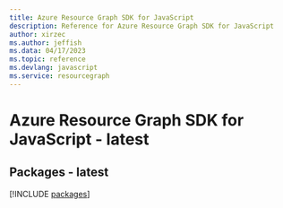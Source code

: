 ```yaml
---
title: Azure Resource Graph SDK for JavaScript
description: Reference for Azure Resource Graph SDK for JavaScript
author: xirzec
ms.author: jeffish
ms.data: 04/17/2023
ms.topic: reference
ms.devlang: javascript
ms.service: resourcegraph
---
```

# Azure Resource Graph SDK for JavaScript - latest
## Packages - latest
[!INCLUDE [packages](resource-graph-index.md)]